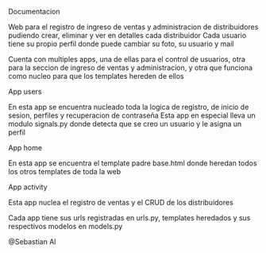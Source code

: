 Documentacion

Web para el registro de ingreso de ventas y administracion de distribuidores pudiendo crear, eliminar y ver en detalles cada distribuidor
Cada usuario tiene su propio perfil donde puede cambiar su foto, su usuario y mail

Cuenta con multiples apps, una de ellas para el control de usuarios, otra para la seccion de ingreso de ventas y administracion, y otra que funciona como nucleo para que los templates hereden de ellos

App users

En esta app se encuentra nucleado toda la logica de registro, de inicio de sesion, perfiles y recuperacion de contraseña
Esta app en especial lleva un modulo signals.py donde detecta que se creo un usuario y le asigna un perfil

App home

En esta app se encuentra el template padre base.html donde heredan todos los otros templates de toda la web

App activity

Esta app nuclea el registro de ventas y el CRUD de los distribuidores


Cada app tiene sus urls registradas en urls.py, templates heredados y sus respectivos modelos en models.py




@Sebastian Al
